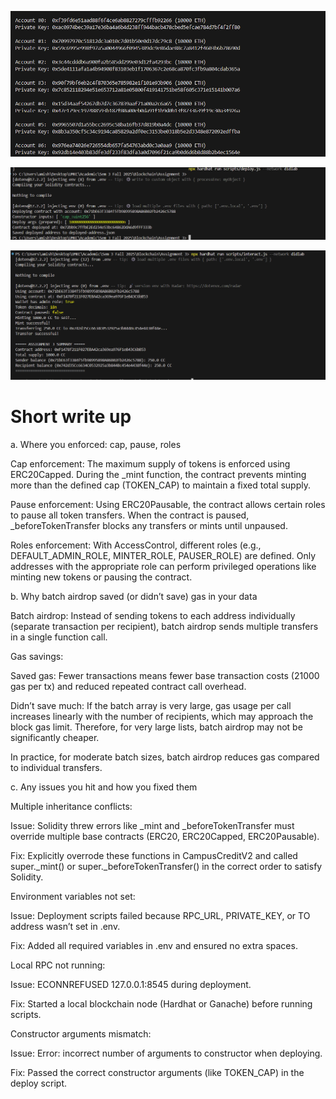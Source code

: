 ![Mining Output](./Screenshots/shot1.png)

![Mining Output](./Screenshots/shot2.png)

![Mining Output](./Screenshots/shot3.png)

# Short write up
a. Where you enforced: cap, pause, roles

Cap enforcement:
The maximum supply of tokens is enforced using ERC20Capped. During the _mint function, the contract prevents minting more than the defined cap (TOKEN_CAP) to maintain a fixed total supply.

Pause enforcement:
Using ERC20Pausable, the contract allows certain roles to pause all token transfers. When the contract is paused, _beforeTokenTransfer blocks any transfers or mints until unpaused.

Roles enforcement:
With AccessControl, different roles (e.g., DEFAULT_ADMIN_ROLE, MINTER_ROLE, PAUSER_ROLE) are defined. Only addresses with the appropriate role can perform privileged operations like minting new tokens or pausing the contract.

b. Why batch airdrop saved (or didn’t save) gas in your data

Batch airdrop: Instead of sending tokens to each address individually (separate transaction per recipient), batch airdrop sends multiple transfers in a single function call.

Gas savings:

Saved gas: Fewer transactions means fewer base transaction costs (21000 gas per tx) and reduced repeated contract call overhead.

Didn’t save much: If the batch array is very large, gas usage per call increases linearly with the number of recipients, which may approach the block gas limit. Therefore, for very large lists, batch airdrop may not be significantly cheaper.

In practice, for moderate batch sizes, batch airdrop reduces gas compared to individual transfers.

c. Any issues you hit and how you fixed them

Multiple inheritance conflicts:

Issue: Solidity threw errors like _mint and _beforeTokenTransfer must override multiple base contracts (ERC20, ERC20Capped, ERC20Pausable).

Fix: Explicitly overrode these functions in CampusCreditV2 and called super._mint() or super._beforeTokenTransfer() in the correct order to satisfy Solidity.

Environment variables not set:

Issue: Deployment scripts failed because RPC_URL, PRIVATE_KEY, or TO address wasn’t set in .env.

Fix: Added all required variables in .env and ensured no extra spaces.

Local RPC not running:

Issue: ECONNREFUSED 127.0.0.1:8545 during deployment.

Fix: Started a local blockchain node (Hardhat or Ganache) before running scripts.

Constructor arguments mismatch:

Issue: Error: incorrect number of arguments to constructor when deploying.

Fix: Passed the correct constructor arguments (like TOKEN_CAP) in the deploy script.